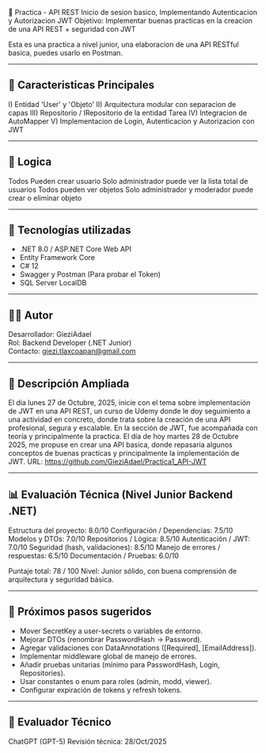 🧩 Practica - API REST Inicio de sesion basico, Implementando Autenticacion y Autorizacion JWT
Objetivo: Implementar buenas practicas en la creacion de una API REST + seguridad con JWT

Esta es una practica a nivel junior, una elaboracion de una API RESTful basica, puedes usarlo en Postman.

------------------------------------------------------------
🚀 Caracteristicas Principales
------------------------------------------------------------
I) Entidad 'User' y 'Objeto'
II) Arquitectura modular con separacion de capas
III) Repositorio / IRepositorio de la entidad Tarea
IV) Integracion de AutoMapper
V) Implementacion de Login, Autenticacion y Autorizacion con JWT

------------------------------------------------------------
🧰 Logica
------------------------------------------------------------
Todos Pueden crear usuario
Solo administrador puede ver la lista total de usuarios
Todos pueden ver objetos
Solo administrador y moderador puede crear o eliminar objeto

------------------------------------------------------------
🧰 Tecnologías utilizadas
------------------------------------------------------------
- .NET 8.0 / ASP.NET Core Web API
- Entity Framework Core
- C# 12
- Swagger y Postman (Para probar el Token)
- SQL Server LocalDB

------------------------------------------------------------
🧑‍💻 Autor
------------------------------------------------------------
Desarrollador: GieziAdael <br>
Rol: Backend Developer (.NET Junior) <br>
Contacto: giezi.tlaxcoapan@gmail.com <br>

------------------------------------------------------------
📘 Descripción Ampliada
------------------------------------------------------------
El día lunes 27 de Octubre, 2025, inicie con el tema sobre implementación de JWT en una API REST, un curso de Udemy donde le doy seguimiento a una actividad en concreto, donde trata sobre la creación de una API profesional, segura y escalable.
En la sección de JWT, fue acompañada con teoría y principalmente la practica. El día de hoy martes 28 de Octubre 2025, me propuse en crear una API basica, donde repasaria algunos conceptos de buenas practicas y principalmente la implementación de JWT.
URL: https://github.com/GieziAdael/Practica1_API-JWT

------------------------------------------------------------
📊 Evaluación Técnica (Nivel Junior Backend .NET)
------------------------------------------------------------
Estructura del proyecto: 8.0/10
Configuración / Dependencias: 7.5/10
Modelos y DTOs: 7.0/10
Repositorios / Lógica: 8.5/10
Autenticación / JWT: 7.0/10
Seguridad (hash, validaciones): 8.5/10
Manejo de errores / respuestas: 6.5/10
Documentación / Pruebas: 6.0/10

Puntaje total: 78 / 100
Nivel: Junior sólido, con buena comprensión de arquitectura y seguridad básica.

------------------------------------------------------------
🧭 Próximos pasos sugeridos
------------------------------------------------------------
- Mover SecretKey a user-secrets o variables de entorno.
- Mejorar DTOs (renombrar PasswordHash -> Password).
- Agregar validaciones con DataAnnotations ([Required], [EmailAddress]).
- Implementar middleware global de manejo de errores.
- Añadir pruebas unitarias (mínimo para PasswordHash, Login, Repositories).
- Usar constantes o enum para roles (admin, modd, viewer).
- Configurar expiración de tokens y refresh tokens.

------------------------------------------------------------
🧾 Evaluador Técnico
------------------------------------------------------------
ChatGPT (GPT-5)
Revisión técnica: 28/Oct/2025
